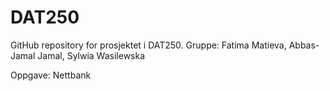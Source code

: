 # DAT250

GitHub repository for prosjektet i DAT250. 
Gruppe:
Fatima Matieva, Abbas-Jamal Jamal, Sylwia Wasilewska

Oppgave: Nettbank
